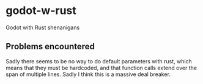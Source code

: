 # godot-w-rust
Godot with Rust shenanigans

## Problems encountered
Sadly there seems to be no way to do default parameters with rust, which means
that they must be hardcoded, and that function calls extend over the span of
multiple lines. Sadly I think this is a massive deal breaker.
